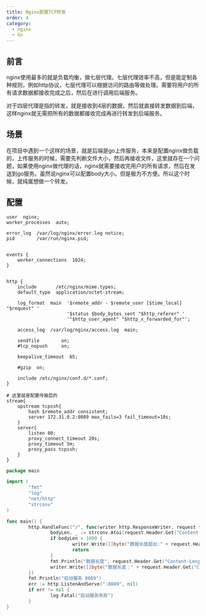 ```yaml
---
title: Nginx配置TCP转发
order: 4
category:
  - nginx
  - Go
---
```


## 前言

nginx使用最多的就是负载均衡，做七层代理。七层代理效率不高，但是能定制各种规则，例如http协议，七层代理可以根据访问的路由等做处理。需要将用户的所有请求数据都接收完成之后，然后在进行调用后端服务。

对于四层代理是指的转发，就是接收到4层的数据，然后就直接转发数据到后端，这样nginx就无需把所有的数据都接收完成再进行转发到后端服务。

## 场景

在项目中遇到一个这样的场景，就是后端是go上传服务，本来是配置nginx做负载的，上传服务的时候，需要先判断文件大小，然后再接收文件，这里就存在一个问题，如果使用nginx做代理的话，nginx就需要接收完用户的所有请求，然后在发送到go服务。虽然说nginx可以配置body大小。但是极为不方便。所以这个时候，就纯属想做一个转发。


## 配置

```
user  nginx;
worker_processes  auto;

error_log  /var/log/nginx/error.log notice;
pid        /var/run/nginx.pid;


events {
    worker_connections  1024;
}


http {
    include       /etc/nginx/mime.types;
    default_type  application/octet-stream;

    log_format  main  '$remote_addr - $remote_user [$time_local] "$request" '
                      '$status $body_bytes_sent "$http_referer" '
                      '"$http_user_agent" "$http_x_forwarded_for"';

    access_log  /var/log/nginx/access.log  main;

    sendfile        on;
    #tcp_nopush     on;

    keepalive_timeout  65;

    #gzip  on;

    include /etc/nginx/conf.d/*.conf;
}

# 这里就是配置传输层的
stream{
    upstream tcpssh{
        hash $remote_addr consistent;
        server 172.31.0.2:8089 max_fails=3 fail_timeout=10s;  
    }
    server{
        listen 80;
        proxy_connect_timeout 20s;
        proxy_timeout 5m;
        proxy_pass tcpssh;
    }
}
```

```go
package main

import (
        "fmt"
        "log"
        "net/http"
        "strconv"
)

func main() {
        http.HandleFunc("/", func(writer http.ResponseWriter, request *http.Request) {
                bodyLen, _ := strconv.Atoi(request.Header.Get("Content-Length"))
                if bodyLen > 1000 {
                        writer.Write([]byte("数据长度超出:" + request.Header.Get("Content-Length")))
                        return
                }
                fmt.Println("数据长度", request.Header.Get("Content-Length"))
                writer.Write([]byte("数据长度：" + request.Header.Get("Content-Length")))
        })
        fmt.Println("启动服务 8089")
        err := http.ListenAndServe(":8089", nil)
        if err != nil {
                log.Fatal("启动服务失败")
        }
}
```


